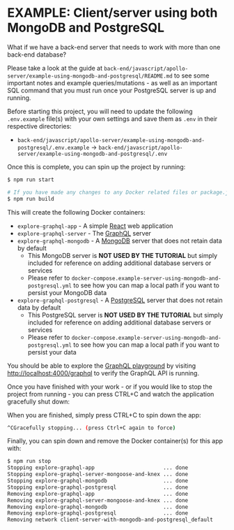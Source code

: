 # EXAMPLE: Client/server using both MongoDB and PostgreSQL

What if we have a back-end server that needs to work with more than one back-end database?

Please take a look at the guide at `back-end/javascript/apollo-server/example-using-mongodb-and-postgresql/README.md` to see some important notes and example queries/mutations - as well as an important SQL command that you must run once your PostgreSQL server is up and running.

Before starting this project, you will need to update the following `.env.example` file(s) with your own settings and save them as `.env` in their respective directories:

- `back-end/javascript/apollo-server/example-using-mongodb-and-postgresql/.env.example` -> `back-end/javascript/apollo-server/example-using-mongodb-and-postgresql/.env`

Once this is complete, you can spin up the project by running:

```sh
$ npm run start

# If you have made any changes to any Docker related files or package.json, you can force a clean build of the app with:
$ npm run build
```

This will create the following Docker containers:

- `explore-graphql-app` - A simple [React](https://reactjs.org) web application
- `explore-graphql-server` - The [GraphQL](https://graphql.org) server
- `explore-graphql-mongodb` - A [MongoDB](https://www.mongodb.com) server that does not retain data by default
  - This MongoDB server is **NOT USED BY THE TUTORIAL** but simply included for reference on adding additional database servers or services
  - Please refer to `docker-compose.example-server-using-mongodb-and-postgresql.yml` to see how you can map a local path if you want to persist your MongoDB data
- `explore-graphql-postgresql` - A [PostgreSQL](https://www.postgresql.org) server that does not retain data by default
  - This PostgreSQL server is **NOT USED BY THE TUTORIAL** but simply included for reference on adding additional database servers or services
  - Please refer to `docker-compose.example-server-using-mongodb-and-postgresql.yml` to see how you can map a local path if you want to persist your data

You should be able to explore the [GraphQL playground](http://localhost:4000/graphql) by visiting [http://localhost:4000/graphql](http://localhost:4000/graphql) to verify the GraphQL API is running.

Once you have finished with your work - or if you would like to stop the project from running - you can press CTRL+C and watch the application gracefully shut down:

When you are finished, simply press CTRL+C to spin down the app:

```sh
^CGracefully stopping... (press Ctrl+C again to force)
```

Finally, you can spin down and remove the Docker container(s) for this app with:

```sh
$ npm run stop
Stopping explore-graphql-app                      ... done
Stopping explore-graphql-server-mongoose-and-knex ... done
Stopping explore-graphql-mongodb                  ... done
Stopping explore-graphql-postgresql               ... done
Removing explore-graphql-app                      ... done
Removing explore-graphql-server-mongoose-and-knex ... done
Removing explore-graphql-mongodb                  ... done
Removing explore-graphql-postgresql               ... done
Removing network client-server-with-mongodb-and-postgresql_default
```
